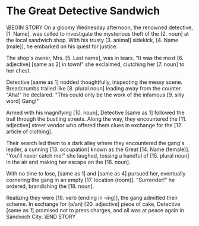 # The Great Detective Sandwich

\\BEGIN STORY
On a gloomy Wednesday afternoon, the renowned detective, [1. Name], was called to investigate the mysterious theft of the [2. noun] at the local sandwich shop. With his trusty [3. animal] sidekick, [4. Name (male)], he embarked on his quest for justice.

The shop's owner, Mrs. [5. Last name], was in tears. "It was the most [6. adjective] [same as 2] in town!" she exclaimed, clutching her [7. noun] to her chest.

Detective [same as 1] nodded thoughtfully, inspecting the messy scene. Breadcrumbs trailed like [8. plural noun] leading away from the counter. "Aha!" he declared. "This could only be the work of the infamous [9. silly word] Gang!"

Armed with his magnifying [10. noun], Detective [same as 1] followed the trail through the bustling streets. Along the way, they encountered the [11. adjective] street vendor who offered them clues in exchange for the [12. article of clothing].

Their search led them to a dark alley where they encountered the gang's leader, a cunning [13. occupation] known as the Great [14. Name (female)]. "You'll never catch me!" she laughed, tossing a handful of [15. plural noun] in the air and making her escape on the [16. noun].

With no time to lose, [same as 1] and [same as 4] pursued her, eventually cornering the gang in an empty [17. location (room)]. "Surrender!" he ordered, brandishing the [18. noun].

Realizing they were [19. verb (ending in -ing)], the gang admitted their scheme. In exchange for (a/an) [20. adjective] piece of cake, Detective [same as 1] promised not to press charges, and all was at peace again in Sandwich City.
\\END STORY